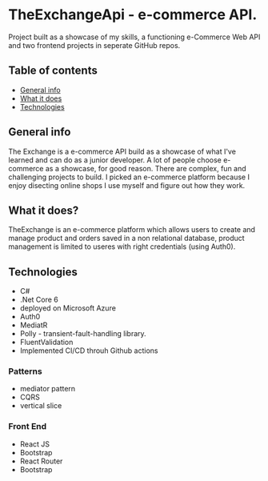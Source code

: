 # TheExchangeApi - e-commerce API.
Project built as a showcase of my skills, a functioning e-Commerce Web API and two frontend projects in seperate GitHub repos.

## Table of contents
* [General info](#general-info)
* [What it does](#what-it-does)
* [Technologies](#technologies)

## General info
The Exchange is a e-commerce API build as a showcase of what I've learned and can do as a junior developer.
A lot of people choose e-commerce as a showcase, for good reason. There are complex, fun and challenging projects to build.
I picked an e-commerce platform because I enjoy disecting online shops I use myself and figure out how they work.

## What it does?
TheExchange is an e-commerce platform which allows users to create and manage product and orders saved in a non relational database,
product management is limited to useres with right credentials (using Auth0).

## Technologies
 * C#
 * .Net Core 6
 * deployed on Microsoft Azure
 * Auth0
 * MediatR
 * Polly - transient-fault-handling library.
 * FluentValidation
 * Implemented CI/CD throuh Github actions
 ### Patterns
 * mediator pattern
 * CQRS
 * vertical slice
 ### Front End
 * React JS
 * Bootstrap
 * React Router
 * Bootstrap

